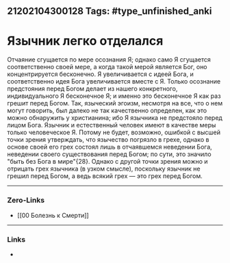 21202104300128
Tags: #type_unfinished_anki
---
# Язычник легко отделался

Отчаяние сгущается по мере осознания Я; однако само Я сгущается соответственно своей мере, а когда такой мерой является Бог, оно концентрируется бесконечно. Я увеличивается с идеей Бога, и соответственно идея Бога увеличивается вместе с Я. Только осознание предстояния перед Богом делает из нашего конкретного, индивидуального Я бесконечное Я; и именно это бесконечное Я как раз грешит перед Богом. Так, языческий эгоизм, несмотря на все, что о нем могут говорить, был далеко не так качественно определен, как это можно обнаружить у христианина; ибо Я язычника не предстояло перед лицом Бога. Язычник и естественный человек имеют в качестве меры только человеческое Я. Потому не будет, возможно, ошибкой с высшей точки зрения утверждать, что язычество погрязло в грехе, однако в основе своей его грех состоял лишь в отчаявшемся неведении Бога, неведении своего существования перед Богом; по сути, это значило "быть без Бога в мире"{28}. Однако с другой точки зрения можно и отрицать грех язычника (в узком смысле), поскольку язычник не грешил перед Богом, а ведь всякий грех — это грех перед Богом.

---
### Zero-Links
- [[00 Болезнь к Смерти]]
---
### Links
-
